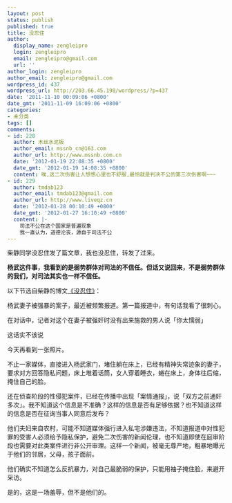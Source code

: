 ```yaml
---
layout: post
status: publish
published: true
title: 没忍住
author:
  display_name: zengleipro
  login: zengleipro
  email: zengleipro@gmail.com
  url: ''
author_login: zengleipro
author_email: zengleipro@gmail.com
wordpress_id: 437
wordpress_url: http://203.66.45.198/wordpress/?p=437
date: '2011-11-10 00:09:06 +0800'
date_gmt: '2011-11-09 16:09:06 +0800'
categories:
- 未分类
tags: []
comments:
- id: 228
  author: 木丝水泥板
  author_email: mssnb_cn@163.com
  author_url: http://www.mssnb.com.cn
  date: '2012-01-19 22:08:35 +0800'
  date_gmt: '2012-01-19 14:08:35 +0800'
  content: 唉,这二次伤害让人想想心里也不舒服,最怕就是判决不公的第三次伤害啊~~~
- id: 229
  author: tmdab123
  author_email: tmdab123@gmail.com
  author_url: http://www.liveqz.cn
  date: '2012-01-28 00:10:49 +0800'
  date_gmt: '2012-01-27 16:10:49 +0800'
  content: |-
    司法不公在这个国家是普遍现象
    我一直认为，道德沦丧，源自于司法不公
---
```

柴静同学没忍住发了篇文章，我也没忍住，转发了过来。

**杨武这件事，我看到的是弱势群体对司法的不信任。但话又说回来，不是弱势群体的我们，对司法其实也一样不信任。**

以下节选自柴静的博文<a href="http://blog.sina.com.cn/s/blog_48b0d37b0102dy9x.html" target="_blank">《没忍住》</a>：

杨武妻子被强暴的案子，最近被频繁报道。第一篇报道中，有句话我看了很刺心。

在对话中，记者对这个在妻子被强奸时没有出来施救的男人说「你太懦弱」

这话实不该说

今天再看到一张照片。

不止一家媒体，直接进入杨武家门，堵住躺在床上，已经有精神失常迹象的妻子，要求对方回答隐私问题，床上堆着话筒，女人穿着睡衣，蜷在床上，身体往后缩，掩住自己的脸。

还在侦查阶段的性侵犯案件，已经在传播中出现「案情通报」，说「双方之前通奸多次」。我不知道这个信息是不准确？这样的信息是否有足够依据？也不知道这样的信息是否在征询当事人同意后发布？

他们夫妇来自农村，可能不知道媒体强行进入私宅涉嫌违法，不知道报道中对性犯罪的受害人必须给予隐私保护，避免二次伤害的新闻伦理，也不知道即使在庭审阶段也需要对此类案件进行非公开审理。这样一个新闻，被毫无尊严地，粗暴地曝光于他们的邻居，父母，孩子面前。

他们确实不知道怎么反抗暴力，对自己最脆弱的保护，只能用袖子掩住脸，来避开采访。

是的，这是一场羞辱，但不是他们的。
